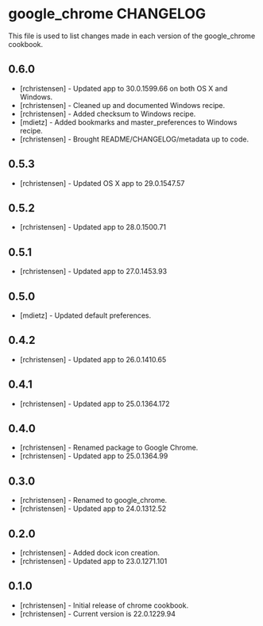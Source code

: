 google_chrome CHANGELOG
=======================

This file is used to list changes made in each version of the google_chrome cookbook.

0.6.0
-----
- [rchristensen] - Updated app to 30.0.1599.66 on both OS X and Windows.
- [rchristensen] - Cleaned up and documented Windows recipe.
- [rchristensen] - Added checksum to Windows recipe.
- [mdietz] - Added bookmarks and master_preferences to Windows recipe.
- [rchristensen] - Brought README/CHANGELOG/metadata up to code.

0.5.3
-----
- [rchristensen] - Updated OS X app to 29.0.1547.57

0.5.2
-----
- [rchristensen] - Updated app to 28.0.1500.71

0.5.1 
-----
- [rchristensen] - Updated app to 27.0.1453.93

0.5.0
-----
- [mdietz] - Updated default preferences.

0.4.2
-----
- [rchristensen] - Updated app to 26.0.1410.65

0.4.1
-----
- [rchristensen] - Updated app to 25.0.1364.172

0.4.0
-----
- [rchristensen] - Renamed package to Google Chrome.
- [rchristensen] - Updated app to 25.0.1364.99

0.3.0
-----
- [rchristensen] - Renamed to google_chrome.
- [rchristensen] - Updated app to 24.0.1312.52

0.2.0
-----
- [rchristensen] - Added dock icon creation.
- [rchristensen] - Updated app to 23.0.1271.101

0.1.0
-----
- [rchristensen] - Initial release of chrome cookbook.
- [rchristensen] - Current version is 22.0.1229.94

